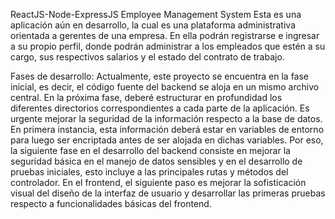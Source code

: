 ReactJS-Node-ExpressJS Employee Management System
Esta es una aplicación aún en desarrollo, la cual es una plataforma administrativa orientada a gerentes de una empresa. En ella podrán registrarse e ingresar a su propio perfil, donde podrán administrar a los empleados que estén a su cargo, sus respectivos salarios y el estado del contrato de trabajo.

Fases de desarrollo:
Actualmente, este proyecto se encuentra en la fase inicial, es decir, el código fuente del backend se aloja en un mismo archivo central. En la próxima fase, deberé estructurar en profundidad los diferentes directorios correspondientes a cada parte de la aplicación.
Es urgente mejorar la seguridad de la información respecto a la base de datos. En primera instancia, esta información deberá estar en variables de entorno para luego ser encriptada antes de ser alojada en dichas variables.
Por eso, la siguiente fase en el desarrollo del backend consiste en mejorar la seguridad básica en el manejo de datos sensibles y en el desarrollo de pruebas iniciales, esto incluye a las principales rutas y métodos del controlador.
En el frontend, el siguiente paso es mejorar la sofisticación visual del diseño de la interfaz de usuario y desarrollar las primeras pruebas respecto a funcionalidades básicas del frontend.
